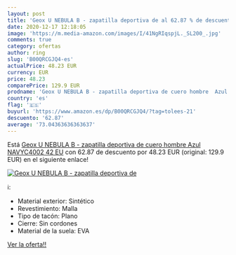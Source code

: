 ```yaml
---
layout: post
title: 'Geox U NEBULA B - zapatilla deportiva de al 62.87 % de descuento'
date: 2020-12-17 12:18:05
image: 'https://m.media-amazon.com/images/I/41NgRIqspjL._SL200_.jpg'
comments: true
category: ofertas
author: ring
slug: 'B00QRCGJQ4-es'
actualPrice: 48.23 EUR
currency: EUR
price: 48.23
comparePrice: 129.9 EUR
prodname: 'Geox U NEBULA B - zapatilla deportiva de cuero hombre  Azul  NAVYC4002   42 EU'
country: 'es'
flag: '🇪🇸'
buyurl: 'https://www.amazon.es/dp/B00QRCGJQ4/?tag=tolees-21'
descuento: '62.87'
average: '73.04363636363637'
---
```


Está [Geox U NEBULA B - zapatilla deportiva de cuero hombre  Azul  NAVYC4002   42 EU](https://www.amazon.es/dp/B00QRCGJQ4/?tag=tolees-21) con 62.87 de descuento por 48.23 EUR (original: 129.9 EUR) en el siguiente enlace!

[![Geox U NEBULA B - zapatilla deportiva de](https://m.media-amazon.com/images/I/41NgRIqspjL._SL200_.jpg)](https://www.amazon.es/dp/B00QRCGJQ4/?tag=tolees-21)

ℹ️:

- Material exterior: Sintético
- Revestimiento: Malla
- Tipo de tacón: Plano
- Cierre: Sin cordones
- Material de la suela: EVA

[Ver la oferta!!](https://www.amazon.es/dp/B00QRCGJQ4/?tag=tolees-21)
